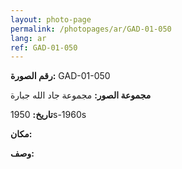 ```yaml
---
layout: photo-page
permalink: /photopages/ar/GAD-01-050
lang: ar
ref: GAD-01-050
---
```


**رقم الصورة:** GAD-01-050

**مجموعة الصور:** مجموعة جاد الله جبارة

**تاريخ:** 1950s-1960s

**مكان:**

**وصف:**

